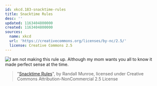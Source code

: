 ```yaml
---
id: xkcd.183-snacktime-rules
title: Snacktime Rules
desc: ''
updated: 1163404800000
created: 1163404800000
sources:
  name: xkcd
  url: 'https://creativecommons.org/licenses/by-nc/2.5/'
  license: Creative Commons 2.5
---
```

![I am not making this rule up.  Although my mom wants you all to know it made perfect sense at the time.](https://imgs.xkcd.com/comics/snacktime_rules.png)
> "[Snacktime Rules](https://xkcd.com/183/)", by Randall Munroe, licensed under Creative Commons Attribution-NonCommercial 2.5 License

